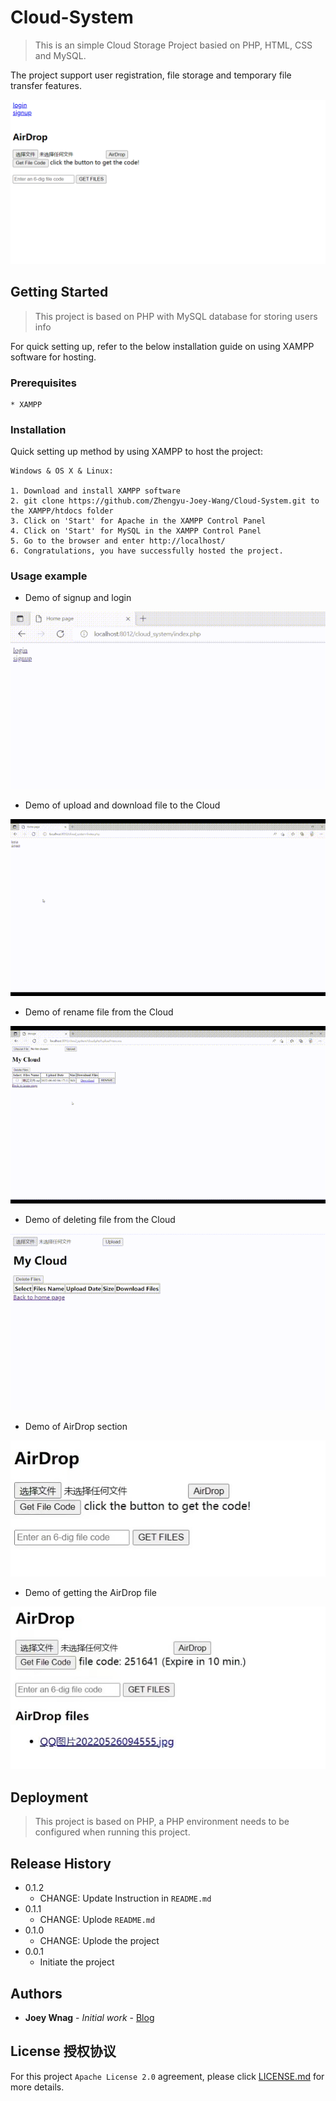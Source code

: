 # Cloud-System

> This is an simple Cloud Storage Project basied on PHP, HTML, CSS and MySQL.

The project support user registration, file storage and temporary file transfer features.

![Home Page Image](https://github.com/Zhengyu-Joey-Wang/img-folder/blob/master/Home_Page.png)


## Getting Started

> This project is based on PHP with MySQL database for storing users info

For quick setting up, refer to the below installation guide on using XAMPP software for hosting.


### Prerequisites

```
* XAMPP
```

### Installation

Quick setting up method by using XAMPP to host the project:

```
Windows & OS X & Linux:

1. Download and install XAMPP software
2. git clone https://github.com/Zhengyu-Joey-Wang/Cloud-System.git to the XAMPP/htdocs folder
3. Click on 'Start' for Apache in the XAMPP Control Panel
4. Click on 'Start' for MySQL in the XAMPP Control Panel
5. Go to the browser and enter http://localhost/
6. Congratulations, you have successfully hosted the project.

```
### Usage example 

* Demo of signup and login

![Demo-signup-login](https://github.com/Zhengyu-Joey-Wang/img-folder/blob/master/Demo-signup-login.gif)

* Demo of upload and download file to the Cloud

![Demo-upload-download-file](https://github.com/Zhengyu-Joey-Wang/img-folder/blob/master/Demo-upload-download-file.gif)

* Demo of rename file from the Cloud

![Demo-rename-file](https://github.com/Zhengyu-Joey-Wang/img-folder/blob/master/Demo-rename-file.gif)

* Demo of deleting file from the Cloud

![Demo-del-file](https://github.com/Zhengyu-Joey-Wang/img-folder/blob/master/Demo-del-file.gif)

* Demo of AirDrop section

![AirDrop](https://github.com/Zhengyu-Joey-Wang/img-folder/blob/master/AirDrop.jpg)

* Demo of getting the AirDrop file

![AirDrop-Sample-Demo](https://github.com/Zhengyu-Joey-Wang/img-folder/blob/master/AirDrop-Sample-Demo.jpg)

## Deployment

> This project is based on PHP, a PHP environment needs to be configured when running this project.

## Release History

* 0.1.2
    * CHANGE: Update Instruction in `README.md`
* 0.1.1
    * CHANGE: Uplode `README.md`
* 0.1.0
    * CHANGE: Uplode the project
* 0.0.1
    * Initiate the project

## Authors

* **Joey Wnag** - *Initial work* - [Blog](https://www.wzy403.com/)

## License 授权协议

For this project `Apache License 2.0`  agreement, please click [LICENSE.md](LICENSE.md) for more details.
